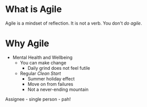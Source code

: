 What is Agile
=============

Agile is a mindset of reflection. It is not a verb. You don't _do agile_.


Why Agile
=========

* Mental Health and Wellbeing
    * You can make change
        * Daily grind does not feel futile
    * Regular _Clean Start_
        * Summer holiday effect
        * Move on from failures
        * Not a never-ending mountain

Assignee - single person - pah!